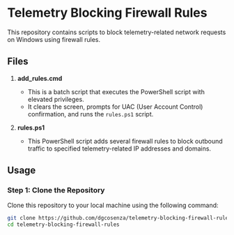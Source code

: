 # Telemetry Blocking Firewall Rules

This repository contains scripts to block telemetry-related network requests on Windows using firewall rules.

## Files

1. **add_rules.cmd**
    - This is a batch script that executes the PowerShell script with elevated privileges.
    - It clears the screen, prompts for UAC (User Account Control) confirmation, and runs the `rules.ps1` script.

2. **rules.ps1**
    - This PowerShell script adds several firewall rules to block outbound traffic to specified telemetry-related IP addresses and domains.

## Usage

### Step 1: Clone the Repository

Clone this repository to your local machine using the following command:

```bash
git clone https://github.com/dgcosenza/telemetry-blocking-firewall-rules.git
cd telemetry-blocking-firewall-rules
